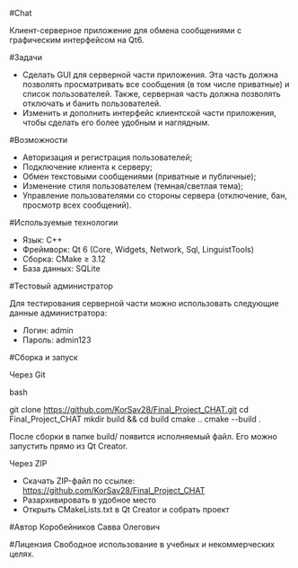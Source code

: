 #Chat

Клиент-серверное приложение для обмена сообщениями с графическим интерфейсом на Qt6.

#Задачи
- Сделать GUI для серверной части приложения. Эта часть должна позволять просматривать все сообщения (в том числе приватные) и список пользователей. Также, серверная часть должна позволять отключать и банить пользователей. 
- Изменить и дополнить интерфейс клиентской части приложения, чтобы сделать его более удобным и наглядным.

#Возможности
- Авторизация и регистрация пользователей;
- Подключение клиента к серверу;
- Обмен текстовыми сообщениями (приватные и публичные);
- Изменение стиля пользователем (темная/светлая тема);
- Управление пользователями со стороны сервера (отключение, бан, просмотр всех сообщений).


 #Используемые технологии
- Язык: C++  
- Фреймворк: Qt 6 (Core, Widgets, Network, Sql, LinguistTools)  
- Сборка: CMake ≥ 3.12  
- База данных: SQLite

#Тестовый администратор

Для тестирования серверной части можно использовать следующие данные администратора:

- Логин: admin
- Пароль: admin123

#Сборка и запуск

Через Git

bash

git clone https://github.com/KorSav28/Final_Project_CHAT.git
cd Final_Project_CHAT
mkdir build && cd build
cmake ..
cmake --build .

После сборки в папке build/ появится исполняемый файл.
Его можно запустить прямо из Qt Creator.

Через ZIP
- Скачать ZIP-файл по ссылке: https://github.com/KorSav28/Final_Project_CHAT
- Разархивировать в удобное место
- Открыть CMakeLists.txt в Qt Creator и собрать проект

#Автор
Коробейников Савва Олегович

#Лицензия
Свободное использование в учебных и некоммерческих целях.


